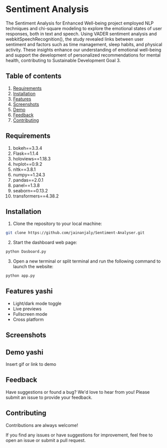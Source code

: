 
# Sentiment Analysis 
 
The Sentiment Analysis for Enhanced Well-being project employed NLP techniques and chi-square modeling to explore the emotional states of user responses, both in text and speech. Using VADER sentiment analysis and webkitSpeechRecognition(), the study revealed links between user sentiment and factors such as time management, sleep habits, and physical activity. These insights enhance our understanding of emotional well-being and support the development of personalized recommendations for mental health, contributing to Sustainable Development Goal 3.


## Table of contents

1. [Requirements](#requirements)
2. [Installation](#installation)
3. [Features](#features)
4. [Screenshots](#screenshots)
5. [Demo](#demo)
6. [Feedback](#feedback)
7. [Contributing](#contributing)
## Requirements

1. bokeh==3.3.4
2. Flask==1.1.4
3. holoviews==1.18.3
4. hvplot==0.9.2
5. nltk==3.8.1
6. numpy==1.24.3
7. pandas==2.0.1
8. panel==1.3.8
9. seaborn==0.13.2
10. transformers==4.38.2
## Installation
    
1. Clone the repository to your local machine:

```bash
git clone https://github.com/jainanjaly/Sentiment-Analyser.git
```

2. Start the dashboard web page:

```bash
python Dasboard.py
```

3. Open a new terminal or split terminal and run the following command to launch the website:

```bash
python app.py
```
## Features yashi

- Light/dark mode toggle
- Live previews
- Fullscreen mode
- Cross platform


## Screenshots



## Demo yashi

Insert gif or link to demo


## Feedback

Have suggestions or found a bug? We'd love to hear from you! Please submit an issue to provide your feedback.


## Contributing

Contributions are always welcome!

If you find any issues or have suggestions for improvement, feel free to open an issue or submit a pull request.

